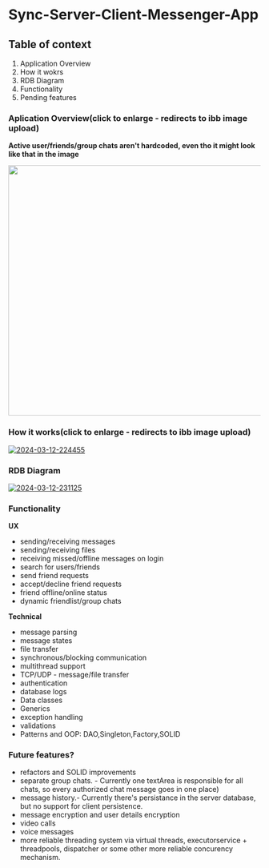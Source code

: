 
# Sync-Server-Client-Messenger-App

## Table of context

1. Application Overview
2. How it wokrs
3. RDB Diagram
4. Functionality
5. Pending features

### Aplication Overview(click to enlarge - redirects to ibb image upload)

**Active user/friends/group chats aren't hardcoded, even tho it might look like that in the image**


<img src="https://i.ibb.co/njqGcJr/base-window.png))https://i.ibb.co/njqGcJr/base-window.png" width="1000" height="500" />

### How it works(click to enlarge - redirects to ibb image upload)

<a href="https://ibb.co/ZhKSQJd"><img src="https://i.ibb.co/p3ZQHP2/2024-03-12-224455.png" alt="2024-03-12-224455" border="0"></a>

### RDB Diagram

<a href="https://ibb.co/1r0Nf6k"><img src="https://i.ibb.co/k4GTg1t/2024-03-12-231125.png" alt="2024-03-12-231125" border="0"></a><br />

### Functionality

**UX**
- sending/receiving messages
- sending/receiving files
- receiving missed/offline messages on login
- search for users/friends
- send friend requests
- accept/decline friend requests
- friend offline/online status
- dynamic friendlist/group chats

**Technical**
- message parsing
- message states
- file transfer
- synchronous/blocking communication
- multithread support
- TCP/UDP - message/file transfer
- authentication
- database logs
- Data classes
- Generics
- exception handling
- validations
- Patterns and OOP: DAO,Singleton,Factory,SOLID

### Future features?

- refactors and SOLID improvements
- separate group chats. - Currently one textArea is responsible for all chats, so every authorized chat message goes in one place)
- message history.- Currently there's persistance in the server database, but no support for client persistence.
- message encryption and user details encryption
- video calls
- voice messages
- more reliable threading system via virtual threads, executorservice + threadpools, dispatcher or some other more reliable concurency mechanism.

